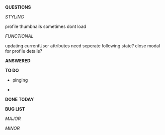 **QUESTIONS**

*STYLING*

profile thumbnails sometimes dont load

*FUNCTIONAL*

updating currentUser attributes
need seperate following state?
close modal for profile details?



**ANSWERED**

**TO DO**
- pinging

-

**DONE TODAY**


**BUG LIST**

*MAJOR*

*MINOR*
